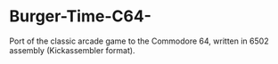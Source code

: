 # Burger-Time-C64-
Port of the classic arcade game to the Commodore 64, written in 6502 assembly (Kickassembler format).
